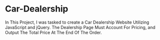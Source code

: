 # Car-Dealership
In This Project, I was tasked to create a Car Dealership Website Utilizing JavaScript and jQuery. The Dealership Page Must Account For Pricing, and Output The Total Price At The End Of The Order.
